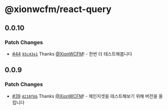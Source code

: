 # @xionwcfm/react-query

## 0.0.10

### Patch Changes

- [#44](https://github.com/XionWCFM/xionwcfm-lib/pull/44) [`93c43e1`](https://github.com/XionWCFM/xionwcfm-lib/commit/93c43e128649b400f5ed822db33930f1778e8139) Thanks [@XionWCFM](https://github.com/XionWCFM)! - 한번 더 테스트해봅니다

## 0.0.9

### Patch Changes

- [#39](https://github.com/XionWCFM/xionwcfm-lib/pull/39) [`4210f6b`](https://github.com/XionWCFM/xionwcfm-lib/commit/4210f6b7871d253be9817a32453ea272adadc59d) Thanks [@XionWCFM](https://github.com/XionWCFM)! - 체인지셋을 테스트해보기 위해 버전을 올립니다

